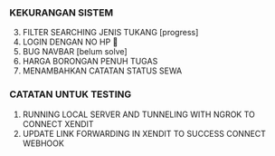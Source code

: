### KEKURANGAN SISTEM 
3. FILTER SEARCHING JENIS TUKANG [progress]
2. LOGIN DENGAN NO HP 🔴
4. BUG NAVBAR [belum solve]
5. HARGA BORONGAN PENUH TUGAS 
7. MENAMBAHKAN CATATAN STATUS SEWA

### CATATAN UNTUK TESTING
1. RUNNING LOCAL SERVER AND TUNNELING WITH NGROK TO CONNECT XENDIT
2. UPDATE LINK FORWARDING IN XENDIT TO SUCCESS CONNECT WEBHOOK
